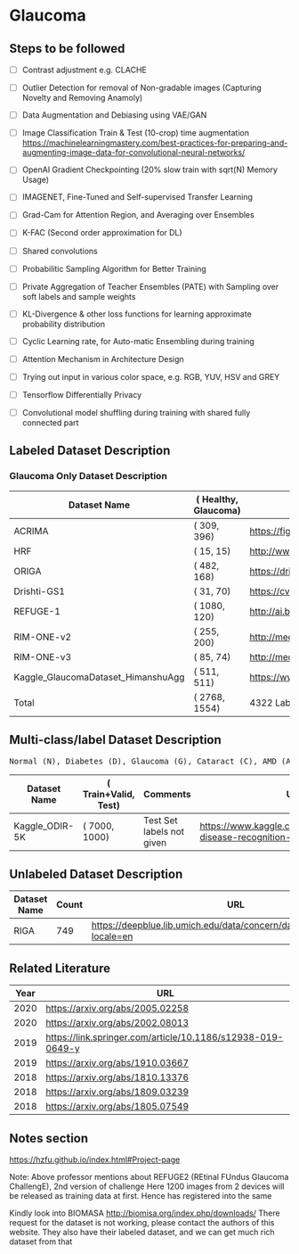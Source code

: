 # Glaucoma

## Steps to be followed
- [ ] Contrast adjustment e.g. CLACHE
- [ ] Outlier Detection for removal of Non-gradable images (Capturing Novelty and Removing Anamoly)
- [ ] Data Augmentation and Debiasing using VAE/GAN
- [ ] Image Classification Train & Test (10-crop) time augmentation
https://machinelearningmastery.com/best-practices-for-preparing-and-augmenting-image-data-for-convolutional-neural-networks/
- [ ] OpenAI Gradient Checkpointing (20% slow train with sqrt(N) Memory Usage)
- [ ] IMAGENET, Fine-Tuned and Self-supervised Transfer Learning
- [ ] Grad-Cam for Attention Region, and Averaging over Ensembles
- [ ] K-FAC (Second order approximation for DL)
- [ ] Shared convolutions
- [ ] Probabilitic Sampling Algorithm for Better Training
- [ ] Private Aggregation of Teacher Ensembles (PATE) with Sampling over soft labels and sample weights
- [ ] KL-Divergence & other loss functions for learning approximate probability distribution
- [ ] Cyclic Learning rate, for Auto-matic Ensembling during training
- [ ] Attention Mechanism in Architecture Design
- [ ] Trying out input in various color space, e.g. RGB, YUV, HSV and GREY
- [ ] Tensorflow Differentially Privacy
- [ ] Convolutional model shuffling during training with shared fully connected part


## Labeled Dataset Description

### Glaucoma Only Dataset Description

| Dataset Name                       | (  Healthy, Glaucoma) | URL 
|------------------------------------|----------------------|--------------------------------------------
| ACRIMA                             | (      309,      396) | https://figshare.com/articles/CNNs_for_Automatic_Glaucoma_Assessment_using_Fundus_Images_An_Extensive_Validation/7613135
| HRF                                | (       15,       15) | http://www5.cs.fau.de/research/data/fundus-images/
| ORIGA                              | (      482,      168) | https://drive.google.com/drive/folders/1VPCvVsPgrfPNIl932xgU3XC_WFLUsXJR
| Drishti-GS1                        | (       31,       70) | https://cvit.iiit.ac.in/projects/mip/drishti-gs/mip-dataset2/Home.php
| REFUGE-1                           | (     1080,      120) | http://ai.baidu.com/broad/subordinate?dataset=gon ; https://refuge.grand-challenge.org/Download/
| RIM-ONE-v2                         | (      255,      200) | http://medimrg.webs.ull.es/research/retinal-imaging/rim-one/
| RIM-ONE-v3                         | (       85,       74) | http://medimrg.webs.ull.es/research/retinal-imaging/rim-one/
| Kaggle_GlaucomaDataset_HimanshuAgg | (      511,      511) | https://www.kaggle.com/himanshuagarwal1998/glaucomadataset/discussion
| Total                              | (     2768,     1554) | 4322 Labeled Images (link YET-TO-DECLARED)


## Multi-class/label Dataset Description
<pre>
Normal (N), Diabetes (D), Glaucoma (G), Cataract (C), AMD (A), Hypertension (H), Myopia (M), Other diseases/abnormalities (O)
</pre>
| Dataset Name   | (  Train+Valid, Test) | Comments                  | URL 
|----------------|-----------------------|---------------------------|--------------------------------------------
| Kaggle_ODIR-5K | (         7000, 1000) | Test Set labels not given | https://www.kaggle.com/andrewmvd/ocular-disease-recognition-odir5k

## Unlabeled Dataset Description

| Dataset Name    | Count | URL 
|-----------------|-------|------------------------------------------------------------
| RIGA            |   749 | https://deepblue.lib.umich.edu/data/concern/data_sets/3b591905z?locale=en

## Related Literature

| Year | URL
|------|-------------
| 2020 | https://arxiv.org/abs/2005.02258
| 2020 | https://arxiv.org/abs/2002.08013
| 2019 | https://link.springer.com/article/10.1186/s12938-019-0649-y
| 2019 | https://arxiv.org/abs/1910.03667
| 2018 | https://arxiv.org/abs/1810.13376
| 2018 | https://arxiv.org/abs/1809.03239
| 2018 | https://arxiv.org/abs/1805.07549


## Notes section

https://hzfu.github.io/index.html#Project-page

Note: Above professor mentions about REFUGE2 (REtinal FUndus Glaucoma ChallengE), 2nd version of challenge
Here 1200 images from 2 devices will be released as training data at first. Hence has registered into the same

Kindly look into BIOMASA http://biomisa.org/index.php/downloads/
There request for the dataset is not working, please contact the authors of this website.
They also have their labeled dataset, and we can get much rich dataset from that
